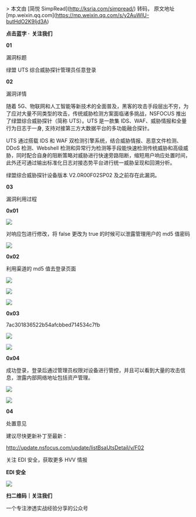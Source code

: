 \> 本文由 \[简悦 SimpRead\](http://ksria.com/simpread/) 转码， 原文地址 \[mp.weixin.qq.com\](https://mp.weixin.qq.com/s/y2AuWIU-butHdO2K9Ijd3A)

**点击蓝字 ·  关注我们**

**01**

漏洞标题  

绿盟 UTS 综合威胁探针管理员任意登录

**02**

漏洞详情

随着 5G、物联网和人工智能等新技术的全面普及，黑客的攻击手段层出不穷，为了应对大量不同类型的攻击，传统威胁检测方案面临诸多挑战，NSFOCUS 推出了绿盟综合威胁探针（简称 UTS）。UTS 是一款集 IDS、WAF、威胁情报和全量行为日志于一身, 支持对接第三方大数据平台的多功能融合探针。

UTS 通过搭载 IDS 和 WAF 双检测引擎系统，结合威胁情报、恶意文件检测、DDoS 检测、Webshell 检测和异常行为检测等手段能快速检测传统威胁和高级威胁，同时配合自身的阻断策略对威胁进行快速旁路阻断，缩短用户响应处置时间，此外还可通过输出标准化日志对接态势平台进行统一威胁呈现和回溯分析。

绿盟综合威胁探针设备版本 V2.0R00F02SP02 及之前存在此漏洞。

**03**

漏洞利用过程

**0x01**

![](https://mmbiz.qpic.cn/mmbiz_png/rJALXSMzgembVSibbq2J8IsYKB25TxrOFgWlYlI2N93uFfjticia07icfEha5FgIvKTiaVaREO7t05cDiacRGqicRY8sA/640?wx_fmt=png)

对响应包进行修改，将 false 更改为 true 的时候可以泄露管理用户的 md5 值密码

![](https://mmbiz.qpic.cn/mmbiz_png/rJALXSMzgembVSibbq2J8IsYKB25TxrOFibwibFlql8FOgfQokEof39pyEjxUu88MNUBofqa4b938WkfFwJZp9EDQ/640?wx_fmt=png)

**0x02**

利用渠道的 md5 值去登录页面

![](https://mmbiz.qpic.cn/mmbiz_png/rJALXSMzgembVSibbq2J8IsYKB25TxrOFsNgvuOQBCKRwwVyTZvtQJayeJCIAnrYrSsZQ5MhLZRSLWWziagndNVg/640?wx_fmt=png)

![](https://mmbiz.qpic.cn/mmbiz_png/rJALXSMzgembVSibbq2J8IsYKB25TxrOFhxMvjzibyrIQ0KVYDATuMrdTu4yIHn3Dbfl7aOQsXl7YsV3MKyXvNDg/640?wx_fmt=png)

![](https://mmbiz.qpic.cn/mmbiz_png/rJALXSMzgembVSibbq2J8IsYKB25TxrOFtR6jsYvsCKqCibqA6jrPpGqibs77g0MkFxZwgYuuZheOx4y9RffwaqrQ/640?wx_fmt=png)

**0x03**

7ac301836522b54afcbbed714534c7fb

![](https://mmbiz.qpic.cn/mmbiz_png/rJALXSMzgembVSibbq2J8IsYKB25TxrOFzhydAEu71Bjib1FNy6Tzchf6ibziaksiagaQJUgW0YHmmgPtEAFE7bcnVw/640?wx_fmt=png)

![](https://mmbiz.qpic.cn/mmbiz_png/rJALXSMzgembVSibbq2J8IsYKB25TxrOF77lsTia4Qddnaj9iajr2DIw2drEJbvpfHlJVKgJUh0jZShSibrlj50Pfg/640?wx_fmt=png)

**0x04**

成功登录，登录后通过管理员权限对设备进行管控，并且可以看到大量的攻击信息，泄露内部网络地址包括资产管理。

![](https://mmbiz.qpic.cn/mmbiz_png/rJALXSMzgembVSibbq2J8IsYKB25TxrOF77lsTia4Qddnaj9iajr2DIw2drEJbvpfHlJVKgJUh0jZShSibrlj50Pfg/640?wx_fmt=png)

![](https://mmbiz.qpic.cn/mmbiz_png/rJALXSMzgembVSibbq2J8IsYKB25TxrOF3tbibWtUqoic4PdeyKHB4X6JROCSeOgALIjibX4ibLHbGLE2ibkqw3yyLQQ/640?wx_fmt=png)

**04**

处置意见

建议尽快更新补丁至最新：

http://update.nsfocus.com/update/listBsaUtsDetail/v/F02

关注 EDI 安全，获取更多 HVV 情报

**EDI 安全**

![](https://mmbiz.qpic.cn/mmbiz_jpg/rJALXSMzgembVSibbq2J8IsYKB25TxrOFcXvDZ3VLtWSWS79p4cWzW6fdDEmticXGuIvLKNicfE4icSYU01mFj4YRA/640?wx_fmt=jpeg)

**扫二维码｜关注我们**

一个专注渗透实战经验分享的公众号